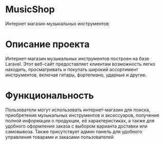 # MusicShop
Интернет магазин музыкальных инструментов

# Описание проекта
Интернет-магазин музыкальных инструментов построен на базе Laravel. Этот веб-сайт предоставляет клиентам возможность легко находить, просматривать и покупать широкий ассортимент инструментов, включая гитары, фортепиано, ударные и другие.

# Функциональность
Пользователи могут использовать интернет-магазин для поиска, приобретения музыкальных инструментов и аксессуаров, получения полной информации о продукции, её характеристиках, а также для удобного оформления заказа с выбором варианта доставки или самовывоза.
Также присутствует админ панель для удобного управления товарами и заказами пользователей




